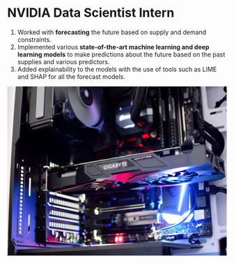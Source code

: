 # NVIDIA Data Scientist Intern

1. Worked with __forecasting__ the future based on supply and demand constraints. 
2. Implemented various __state-of-the-art machine learning and deep learning models__ to make predictions about the future based on the past supplies and various predictors. 
3. Added explainability to the models with the use of tools such as LIME and SHAP for all the forecast models. 

![](https://github.com/suhasmaddali/Images/blob/main/rafael-pol-6b5uqlWabB0-unsplash.jpg)
